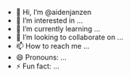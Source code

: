 - 👋 Hi, I’m @aidenjanzen
- 👀 I’m interested in ...
- 🌱 I’m currently learning ...
- 💞️ I’m looking to collaborate on ...
- 📫 How to reach me ...
- 😄 Pronouns: ...
- ⚡ Fun fact: ...

<!---
aidenjanzen/aidenjanzen is a ✨ special ✨ repository because its `README.md` (this file) appears on your GitHub profile.
You can click the Preview link to take a look at your changes.
--->
